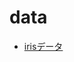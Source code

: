 # data

* [irisデータ](https://raw.githubusercontent.com/pandas-dev/pandas/master/pandas/tests/io/data/csv/iris.csv)
